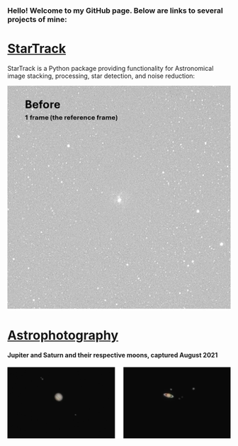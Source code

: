 
### Hello! Welcome to my GitHub page. Below are links to several projects of mine:
# [StarTrack](https://github.com/matthiasarndt/StarTrack)

StarTrack is a Python package providing functionality for Astronomical image stacking, processing, star detection, and noise reduction:

<img src="https://github.com/matthiasarndt/StarTrack/blob/main/reference_to_stacked_gif.gif" width="800"/>

# [Astrophotography](https://github.com/matthiasarndt/Astrophotography)

#### Jupiter and Saturn and their respective moons, captured August 2021
![](https://github.com/matthiasarndt/Astrophotography/blob/main/Jupiter%20%26%20Saturn.png)


